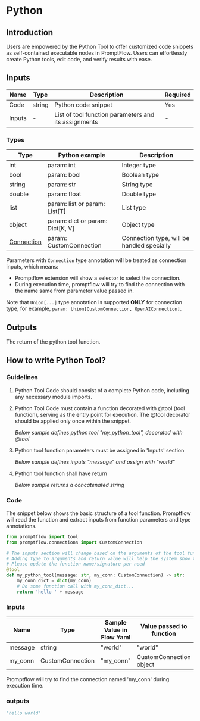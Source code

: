 # Python

## Introduction
Users are empowered by the Python Tool to offer customized code snippets as self-contained executable nodes in PromptFlow.
Users can effortlessly create Python tools, edit code, and verify results with ease.

## Inputs

| Name   | Type   | Description                                          | Required |
|--------|--------|------------------------------------------------------|---------|
| Code   | string | Python code snippet                                  | Yes     |
| Inputs | -      | List of tool function parameters and its assignments | -       |


### Types

| Type                                                | Python example                  | Description                                |
|-----------------------------------------------------|---------------------------------|--------------------------------------------|
| int                                                 | param: int                      | Integer type                               |
| bool                                                | param: bool                     | Boolean type                               |
| string                                              | param: str                      | String type                                |
| double                                              | param: float                    | Double type                                |
| list                                                | param: list or param: List[T]   | List type                                  |
| object                                              | param: dict or param: Dict[K, V] | Object type                                |
| [Connection](../../concepts/concept-connections.md) | param: CustomConnection         | Connection type, will be handled specially |


Parameters with `Connection` type annotation will be treated as connection inputs, which means:
- Promptflow extension will show a selector to select the connection.
- During execution time, promptflow will try to find the connection with the name same from parameter value passed in.

Note that `Union[...]` type annotation is supported **ONLY** for connection type, 
for example, `param: Union[CustomConnection, OpenAIConnection]`.

## Outputs

The return of the python tool function. 


## How to write Python Tool?

### Guidelines

1. Python Tool Code should consist of a complete Python code, including any necessary module imports.

2. Python Tool Code must contain a function decorated with @tool (tool function), serving as the entry point for execution. The @tool decorator should be applied only once within the snippet.
   
   _Below sample defines python tool "my_python_tool", decorated with @tool_

3. Python tool function parameters must be assigned in 'Inputs' section

    _Below sample defines inputs "message" and assign with "world"_

4. Python tool function shall have return

    _Below sample returns a concatenated string_ 


### Code

The snippet below shows the basic structure of a tool function. Promptflow will read the function and extract inputs
from function parameters and type annotations. 

```python
from promptflow import tool
from promptflow.connections import CustomConnection

# The inputs section will change based on the arguments of the tool function, after you save the code
# Adding type to arguments and return value will help the system show the types properly
# Please update the function name/signature per need
@tool
def my_python_tool(message: str, my_conn: CustomConnection) -> str:
    my_conn_dict = dict(my_conn)
    # Do some function call with my_conn_dict...
    return 'hello ' + message
```

### Inputs

| Name    | Type   | Sample Value in Flow Yaml | Value passed to function|
|---------|--------|-------------------------| ------------------------|
| message | string | "world"                 | "world"                 |
| my_conn | CustomConnection | "my_conn"               | CustomConnection object |

Promptflow will try to find the connection named 'my_conn' during execution time.

### outputs

```python
"hello world"
```